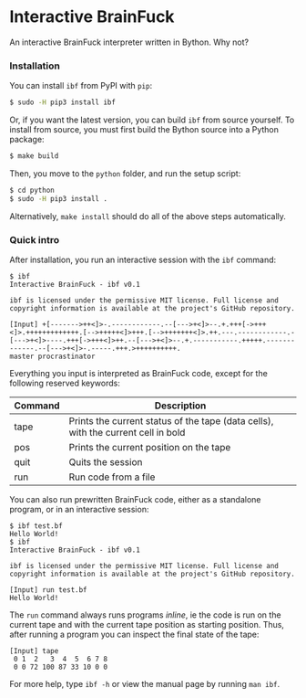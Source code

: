# Interactive BrainFuck
An interactive BrainFuck interpreter written in Bython. Why not?

### Installation
You can install `ibf` from PyPI with `pip`:

``` bash
$ sudo -H pip3 install ibf
```

Or, if you want the latest version, you can build `ibf` from source yourself. To
install from source, you must first build the Bython source into a Python package:

``` bash
$ make build
```

Then, you move to the `python` folder, and run the setup script:

``` bash
$ cd python
$ sudo -H pip3 install .
```

Alternatively, `make install` should do all of the above steps automatically. 


### Quick intro

After installation, you run an interactive session with the `ibf` command:
```
$ ibf 
Interactive BrainFuck - ibf v0.1

ibf is licensed under the permissive MIT license. Full license and
copyright information is available at the project's GitHub repository.

[Input] +[------->++<]>-.------------.--[--->+<]>--.+.+++[->+++<]>.+++++++++++++.[-->+++++<]>+++.[-->+++++++<]>.++.---.------------.-[--->+<]>----.+++[->+++<]>++.--[--->+<]>--.+.-----------.+++++.-------------.--[--->+<]>-.-----.+++.>++++++++++.
master procrastinator
```

Everything you input is interpreted as BrainFuck code, except for the following
reserved keywords:

| Command    | Description                                                                       |
|------------|-----------------------------------------------------------------------------------|
| tape       | Prints the current status of the tape (data cells), with the current cell in bold |
| pos        | Prints the current position on the tape                                           |
| quit       | Quits the session                                                                 |
| run <file> | Run code from a file                                                              |


You can also run prewritten BrainFuck code, either as a standalone program, or
in an interactive session:
```
$ ibf test.bf
Hello World!
$ ibf 
Interactive BrainFuck - ibf v0.1

ibf is licensed under the permissive MIT license. Full license and
copyright information is available at the project's GitHub repository.

[Input] run test.bf
Hello World!
```

The `run` command always runs programs _inline_, ie the code is run on the
current tape and with the current tape position as starting position. Thus,
after running a program you can inspect the final state of the tape:

```
[Input] tape
 0 1  2   3  4  5  6 7 8
 0 0 72 100 87 33 10 0 0
```


For more help, type `ibf -h` or view the manual page by running `man ibf`.